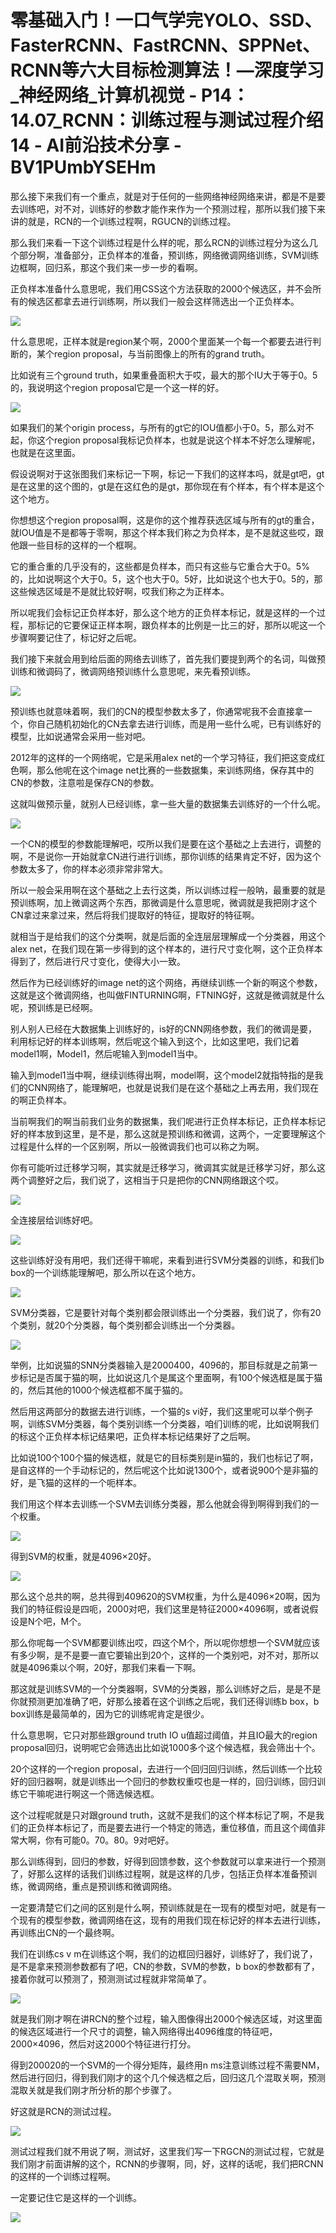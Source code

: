 # 零基础入门！一口气学完YOLO、SSD、FasterRCNN、FastRCNN、SPPNet、RCNN等六大目标检测算法！—深度学习_神经网络_计算机视觉 - P14：14.07_RCNN：训练过程与测试过程介绍14 - AI前沿技术分享 - BV1PUmbYSEHm

那么接下来我们有一个重点，就是对于任何的一些网络神经网络来讲，都是不是要去训练吧，对不对，训练好的参数才能作来作为一个预测过程，那所以我们接下来讲的就是，RCN的一个训练过程啊，RGUCN的训练过程。

那么我们来看一下这个训练过程是什么样的呢，那么RCN的训练过程分为这么几个部分啊，准备部分，正负样本的准备，预训练，网络微调网络训练，SVM训练边框啊，回归系，那这个我们来一步一步的看啊。

正负样本准备什么意思呢，我们用CSS这个方法获取的2000个候选区，并不会所有的候选区都拿去进行训练啊，所以我们一般会这样筛选出一个正负样本。



![](img/f03f13ca0001688b8402e9f9eec675de_1.png)

什么意思呢，正样本就是region某个啊，2000个里面某一个每一个都要去进行判断的，某个region proposal，与当前图像上的所有的grand truth。

比如说有三个ground truth，如果重叠面积大于哎，最大的那个IU大于等于0。5的，我说明这个region proposal它是一个这一样的好。



![](img/f03f13ca0001688b8402e9f9eec675de_3.png)

如果我们的某个origin process，与所有的gt它的IOU值都小于0。5，那么对不起，你这个region proposal我标记负样本，也就是说这个样本不好怎么理解呢，也就是在这里面。

假设说啊对于这张图我们来标记一下啊，标记一下我们的这样本吗，就是gt吧，gt是在这里的这个图的，gt是在这红色的是gt，那你现在有个样本，有个样本是这个这个地方。

你想想这个region proposal啊，这是你的这个推荐获选区域与所有的gt的重合，就IOU值是不是都等于零啊，那这个样本我们称之为负样本，是不是就这些哎，跟他跟一些目标的这样的一个框啊。

它的重合重的几乎没有的，这些都是负样本，而只有这些与它重合大于0。5%的，比如说啊这个大于0。5，这个也大于0。5好，比如说这个也大于0。5的，那这些候选区域是不是就比较好啊，哎我们称之为正样本。

所以呢我们会标记正负样本好，那么这个地方的正负样本标记，就是这样的一个过程，那标记的它要保证正样本啊，跟负样本的比例是一比三的好，那所以呢这一个步骤啊要记住了，标记好之后呢。

我们接下来就会用到给后面的网络去训练了，首先我们要提到两个的名词，叫做预训练和微调码了，微调网络预训练什么意思呢，来先看预训练。



![](img/f03f13ca0001688b8402e9f9eec675de_5.png)

预训练也就意味着啊，我们的CN的模型参数太多了，你通常呢我不会直接拿一个，你自己随机初始化的CN去拿去进行训练，而是用一些什么呢，已有训练好的模型，比如说通常会采用一些对吧。

2012年的这样的一个网络呢，它是采用alex net的一个学习特征，我们把这变成红色啊，那么他呢在这个image net比赛的一些数据集，来训练网络，保存其中的CN的参数，注意啦是保存CN的参数。

这就叫做预示量，就别人已经训练，拿一些大量的数据集去训练好的一个什么呢。

![](img/f03f13ca0001688b8402e9f9eec675de_7.png)

一个CN的模型的参数能理解吧，哎所以我们是要在这个基础之上去进行，调整的啊，不是说你一开始就拿CN进行进行训练，那你训练的结果肯定不好，因为这个参数太多了，你的样本必须非常非常大。

所以一般会采用啊在这个基础之上去行这类，所以训练过程一般呐，最重要的就是预训练啊，加上微调这两个东西，那微调是什么意思呢，微调就是我把刚才这个CN拿过来拿过来，然后将我们提取好的特征，提取好的特征啊。

就相当于是给我们的这个分类啊，就是后面的全连层层理解成一个分类器，用这个alex net，在我们现在第一步得到的这个样本的，进行尺寸变化啊，这个正负样本得到了，然后进行尺寸变化，使得大小一致。

然后作为已经训练好的image net的这个网络，再继续训练一个新的啊这个参数，这就是这个微调网络，也叫做FINTURNING啊，FTNING好，这就是微调就是什么呢，预训练是已经啊。

别人别人已经在大数据集上训练好的，is好的CNN网络参数，我们的微调是要，利用标记好的样本训练啊，然后呢这个输入到这个，比如这里吧，我们记着model1啊，Model1，然后呢输入到model1当中。

输入到model1当中啊，继续训练得出啊，model啊，这个model2就指特指的是我们的CNN网络了，能理解吧，也就是说我们是在这个基础之上再去用，我们现在的啊正负样本。

当前啊我们的啊当前我们业务的数据集，我们呢进行正负样本标记，正负样本标记好的样本放到这里，是不是，那么这就是预训练和微调，这两个，一定要理解这个过程是什么样的一个区别啊，所以一般微调我们也可以称之为啊。

你有可能听过迁移学习啊，其实就是迁移学习，微调其实就是迁移学习好，那么这两个调整好之后，我们说了，这相当于只是把你的CNN网络跟这个哎。



![](img/f03f13ca0001688b8402e9f9eec675de_9.png)

全连接层给训练好吧。

![](img/f03f13ca0001688b8402e9f9eec675de_11.png)

这些训练好没有用吧，我们还得干嘛呢，来看到进行SVM分类器的训练，和我们b box的一个训练能理解吧，那么所以在这个地方。



![](img/f03f13ca0001688b8402e9f9eec675de_13.png)

SVM分类器，它是要针对每个类别都会限训练出一个分类器，我们说了，你有20个类别，就20个分类器，每个类别都会训练出一个分类器。



![](img/f03f13ca0001688b8402e9f9eec675de_15.png)

举例，比如说猫的SNN分类器输入是2000400，4096的，那目标就是之前第一步标记是否属于猫的啊，比如说这几个是属这个里面啊，有100个候选框是属于猫的，然后其他的1000个候选框都不属于猫的。

然后用这两部分的数据去进行训练，一个猫的s vi好，我们这里呢可以举个例子啊，训练SVM分类器，每个类别训练一个分类器，咱们训练的呢，比如说啊我们的标这个正负样本标记结果吧，正负样本标记结果好了之后啊。

比如说100个100个猫的候选框，就是它的目标类别是in猫的，我们也标记了啊，是自这样的一个手动标记的，然后呢这个比如说1300个，或者说900个是非猫的好，是飞猫的这样的一个呃样本。

我们用这个样本去训练一个SVM去训练分类器，那么他就会得到啊得到我们的一个权重。

![](img/f03f13ca0001688b8402e9f9eec675de_17.png)

得到SVM的权重，就是4096×20好。

![](img/f03f13ca0001688b8402e9f9eec675de_19.png)

那么这个总共的啊，总共得到409620的SVM权重，为什么是4096×20啊，因为我们的特征假设是四呃，2000对吧，我们这里是特征2000×4096啊，或者说假设是N个吧，M个。

那么你呢每一个SVM都要训练出哎，四这个M个，所以呢你想想一个SVM就应该有多少啊，是不是要一直它要输出到20个，这样的一个类别吧，对不对，那所以就是4096乘以个啊，20好，那我们来看一下啊。

那这就是训练SVM的一个分类器啊，SVM的分类器，那么训练好之后，是是不是你就预测更加准确了吧，好那么接着在这个训练之后呢，我们还得训练b box，b box训练是最简单的，因为它的训练呢肯定是很少。

什么意思啊，它只对那些跟ground truth IO u值超过阈值，并且IO最大的region proposal回归，说明呢它会筛选出比如说1000多个这个候选框，我会筛出十个。

20个这样的一个region proposal，去进行一个回归回归训练，然后训练一个比较好的回归器啊，就是训练出一个回归的参数权重哎也是一样的，回归训练，回归训练它干嘛呢进行啊这一个筛选候选框。

这个过程呢就是只对跟ground truth，这就不是我们的这个样本标记了啊，不是我们的正负样本标记了，而是要去进行一个特定的筛选，重位移值，而且这个阈值非常大啊，你有可能0。70。80。9对吧好。

那么训练得到，回归的参数，好得到回馈参数，这个参数就可以拿来进行一个预测了，好那么这样的话我们训练过程啊，就是这样的几步，包括正负样本准备预训练，微调网络，重点是预训练和微调网络。

一定要清楚它们之间的区别是什么啊，预训练就是在一现有的模型对吧，就是有一个现有的模型参数，微调网络在这，现有的用我们现在标记好的样本去进行训练，再训练出CN的一个最终啊。

我们在训练cs v m在训练这个啊，我们的边框回归器好，训练好了，我们说了，是不是拿来预测参数都有了吧，CN的参数，SVM的参数，b box的参数都有了，接着你就可以预测了，预测测试过程就非常简单了。



![](img/f03f13ca0001688b8402e9f9eec675de_21.png)

就是我们刚才啊在讲RCN的整个过程，输入图像得出2000个候选区域，对这里面的候选区域进行一个尺寸的调整，输入网络得出4096维度的特征吧，2000×4096，然后对这2000个特征进行打分。

得到200020的一个SVM的一个得分矩阵，最终用n ms注意训练过程不需要NM，然后进行回归，得到我们刚才的这个几个候选框之后，回归这几个混取关啊，预测混取关就是我们刚才所分析的那个步骤了。

好这就是RCN的测试过程。

![](img/f03f13ca0001688b8402e9f9eec675de_23.png)

测试过程我们就不用说了啊，测试好，这里我们写一下RGCN的测试过程，它就是我们刚才前面讲解的这个，RCNN的步骤啊，同，好，这样的话呢，我们把RCNN的这样的一个训练过程啊。

一定要记住它是这样的一个训练。

![](img/f03f13ca0001688b8402e9f9eec675de_25.png)